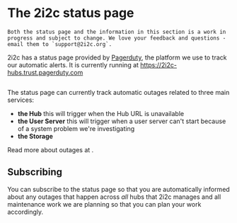 # The 2i2c status page

```{warning}
Both the status page and the information in this section is a work in progress and subject to change. We love your feedback and questions - email them to `support@2i2c.org`.
```

2i2c has a status page provided by [Pagerduty](https://www.pagerduty.com/), the platform we use to track our automatic alerts.
It is currently running at https://2i2c-hubs.trust.pagerduty.com

```{figure} /images/status-page-pagerduty.png
```

The status page can currently track automatic outages related to three main services:

- **the Hub**
  this will trigger when the Hub URL is unavailable
- **the User Server**
  this will trigger when a user server can't start because of a system problem we're investigating
- **the Storage**

Read more about outages at [](outages.md).

## Subscribing

You can subscribe to the status page so that you are automatically informed about any outages that happen across _all_ hubs that 2i2c manages and all maintenance work we are planning so that you can plan your work accordingly.

```{figure} /images/subscribe-to-status-page.png
```